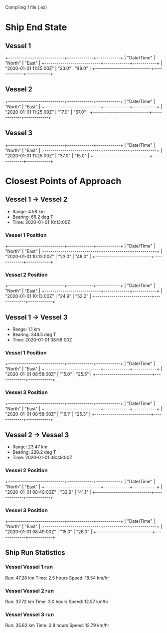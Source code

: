 Compiling 1 file (.ex)
# Ship End State

## Vessel 1

+----------------------------+-------------+------------+
| "Date/Time"                | "North"     | "East"     |
+----------------------------+-------------+------------+
| "2020-01-01 11:25:00Z"     | "23.0"      | "48.0"     |
+----------------------------+-------------+------------+

## Vessel 2

+----------------------------+-------------+------------+
| "Date/Time"                | "North"     | "East"     |
+----------------------------+-------------+------------+
| "2020-01-01 11:25:00Z"     | "17.0"      | "67.0"     |
+----------------------------+-------------+------------+

## Vessel 3

+----------------------------+-------------+------------+
| "Date/Time"                | "North"     | "East"     |
+----------------------------+-------------+------------+
| "2020-01-01 11:25:00Z"     | "37.0"      | "15.0"     |
+----------------------------+-------------+------------+

# Closest Points of Approach

## Vessel 1 -> Vessel 2

* Range:   4.58 km
* Bearing: 65.2 deg T
* Time:    2020-01-01 10:13:00Z

### Vessel 1 Position

+----------------------------+-------------+------------+
| "Date/Time"                | "North"     | "East"     |
+----------------------------+-------------+------------+
| "2020-01-01 10:13:00Z"     | "23.0"      | "48.0"     |
+----------------------------+-------------+------------+

### Vessel 2 Position

+----------------------------+-------------+------------+
| "Date/Time"                | "North"     | "East"     |
+----------------------------+-------------+------------+
| "2020-01-01 10:13:00Z"     | "24.9"      | "52.2"     |
+----------------------------+-------------+------------+

## Vessel 1 -> Vessel 3

* Range:   1.1 km
* Bearing: 348.5 deg T
* Time:    2020-01-01 08:58:00Z

### Vessel 1 Position

+----------------------------+-------------+------------+
| "Date/Time"                | "North"     | "East"     |
+----------------------------+-------------+------------+
| "2020-01-01 08:58:00Z"     | "15.0"      | "25.5"     |
+----------------------------+-------------+------------+

### Vessel 3 Position

+----------------------------+-------------+------------+
| "Date/Time"                | "North"     | "East"     |
+----------------------------+-------------+------------+
| "2020-01-01 08:58:00Z"     | "16.1"      | "25.3"     |
+----------------------------+-------------+------------+

## Vessel 2 -> Vessel 3

* Range:   23.47 km
* Bearing: 220.2 deg T
* Time:    2020-01-01 08:49:00Z

### Vessel 2 Position

+----------------------------+-------------+------------+
| "Date/Time"                | "North"     | "East"     |
+----------------------------+-------------+------------+
| "2020-01-01 08:49:00Z"     | "32.9"      | "41.1"     |
+----------------------------+-------------+------------+

### Vessel 3 Position

+----------------------------+-------------+------------+
| "Date/Time"                | "North"     | "East"     |
+----------------------------+-------------+------------+
| "2020-01-01 08:49:00Z"     | "15.0"      | "26.0"     |
+----------------------------+-------------+------------+

## Ship Run Statistics

### Vessel Vessel 1 run

Run:   47.28 km
Time:  2.5 hours
Speed: 18.54 km/hr

### Vessel Vessel 2 run

Run:   37.72 km
Time:  3.0 hours
Speed: 12.57 km/hr

### Vessel Vessel 3 run

Run:   35.82 km
Time:  2.8 hours
Speed: 12.79 km/hr
